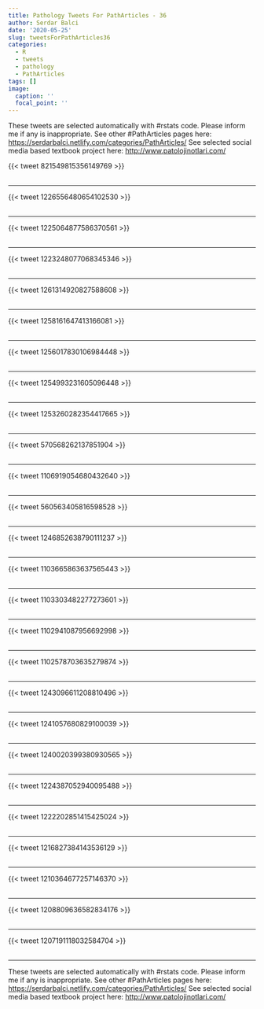 ```yaml
---
title: Pathology Tweets For PathArticles - 36
author: Serdar Balci
date: '2020-05-25'
slug: tweetsForPathArticles36
categories:
  - R
  - tweets
  - pathology
  - PathArticles
tags: []
image:
  caption: ''
  focal_point: ''
---
```



These tweets are selected automatically with #rstats code. Please inform me if any is inappropriate.
See other #PathArticles pages here: https://serdarbalci.netlify.com/categories/PathArticles/ 
See selected social media based textbook project here: http://www.patolojinotlari.com/

{{< tweet 821549815356149769 >}}
<br>
<br>
<hr>
{{< tweet 1226556480654102530 >}}
<br>
<br>
<hr>
{{< tweet 1225064877586370561 >}}
<br>
<br>
<hr>
{{< tweet 1223248077068345346 >}}
<br>
<br>
<hr>
{{< tweet 1261314920827588608 >}}
<br>
<br>
<hr>
{{< tweet 1258161647413166081 >}}
<br>
<br>
<hr>
{{< tweet 1256017830106984448 >}}
<br>
<br>
<hr>
{{< tweet 1254993231605096448 >}}
<br>
<br>
<hr>
{{< tweet 1253260282354417665 >}}
<br>
<br>
<hr>
{{< tweet 570568262137851904 >}}
<br>
<br>
<hr>
{{< tweet 1106919054680432640 >}}
<br>
<br>
<hr>
{{< tweet 560563405816598528 >}}
<br>
<br>
<hr>
{{< tweet 1246852638790111237 >}}
<br>
<br>
<hr>
{{< tweet 1103665863637565443 >}}
<br>
<br>
<hr>
{{< tweet 1103303482277273601 >}}
<br>
<br>
<hr>
{{< tweet 1102941087956692998 >}}
<br>
<br>
<hr>
{{< tweet 1102578703635279874 >}}
<br>
<br>
<hr>
{{< tweet 1243096611208810496 >}}
<br>
<br>
<hr>
{{< tweet 1241057680829100039 >}}
<br>
<br>
<hr>
{{< tweet 1240020399380930565 >}}
<br>
<br>
<hr>
{{< tweet 1224387052940095488 >}}
<br>
<br>
<hr>
{{< tweet 1222202851415425024 >}}
<br>
<br>
<hr>
{{< tweet 1216827384143536129 >}}
<br>
<br>
<hr>
{{< tweet 1210364677257146370 >}}
<br>
<br>
<hr>
{{< tweet 1208809636582834176 >}}
<br>
<br>
<hr>
{{< tweet 1207191118032584704 >}}
<br>
<br>
<hr>


These tweets are selected automatically with #rstats code. Please inform me if any is inappropriate.
See other #PathArticles pages here: https://serdarbalci.netlify.com/categories/PathArticles/ 
See selected social media based textbook project here: http://www.patolojinotlari.com/
